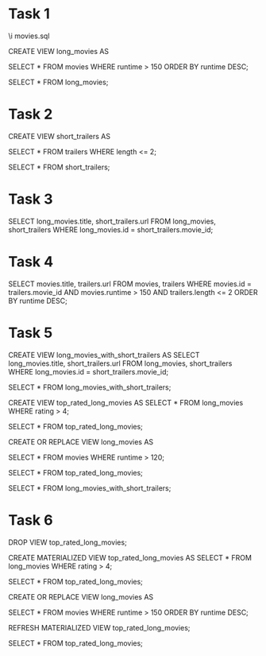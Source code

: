 # Task 1
\i movies.sql

CREATE VIEW long_movies AS 

SELECT * FROM movies 
WHERE runtime > 150 
ORDER BY runtime DESC;

SELECT * FROM long_movies;

# Task 2

CREATE VIEW short_trailers AS 

SELECT * FROM trailers 
WHERE length <= 2;

SELECT * FROM short_trailers;

# Task 3

SELECT long_movies.title, short_trailers.url
FROM long_movies, short_trailers
WHERE long_movies.id = short_trailers.movie_id;


# Task 4

SELECT movies.title, trailers.url
FROM movies, trailers
WHERE movies.id = trailers.movie_id 
AND movies.runtime > 150
AND trailers.length <= 2
ORDER BY runtime DESC;


# Task 5

CREATE VIEW long_movies_with_short_trailers AS 
SELECT long_movies.title, short_trailers.url
FROM long_movies, short_trailers
WHERE long_movies.id = short_trailers.movie_id;

SELECT * FROM long_movies_with_short_trailers;

CREATE VIEW top_rated_long_movies AS
SELECT * FROM long_movies 
WHERE rating > 4;

SELECT * FROM top_rated_long_movies;

CREATE OR REPLACE VIEW long_movies AS 

SELECT * FROM movies
WHERE runtime > 120;

SELECT * FROM top_rated_long_movies;

SELECT * FROM long_movies_with_short_trailers;


# Task 6

DROP VIEW top_rated_long_movies;

CREATE MATERIALIZED VIEW top_rated_long_movies AS 
SELECT * FROM long_movies 
WHERE rating > 4;

SELECT * FROM top_rated_long_movies;


CREATE OR REPLACE VIEW long_movies AS 

SELECT * FROM movies 
WHERE runtime > 150 
ORDER BY runtime DESC;

REFRESH MATERIALIZED VIEW top_rated_long_movies;

SELECT * FROM top_rated_long_movies;

